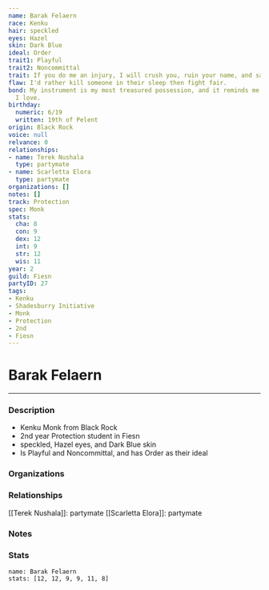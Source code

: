 ```yaml
---
name: Barak Felaern
race: Kenku
hair: speckled
eyes: Hazel
skin: Dark Blue
ideal: Order
trait1: Playful
trait2: Noncommittal
trait: If you do me an injury, I will crush you, ruin your name, and salt your fields.
flaw: I'd rather kill someone in their sleep then fight fair.
bond: My instrument is my most treasured possession, and it reminds me of someone
  I love.
birthday:
  numeric: 6/19
  written: 19th of Pelent
origin: Black Rock
voice: null
relvance: 0
relationships:
- name: Terek Nushala
  type: partymate
- name: Scarletta Elora
  type: partymate
organizations: []
notes: []
track: Protection
spec: Monk
stats:
  cha: 8
  con: 9
  dex: 12
  int: 9
  str: 12
  wis: 11
year: 2
guild: Fiesn
partyID: 27
tags:
- Kenku
- Shadesburry Initiative
- Monk
- Protection
- 2nd
- Fiesn
---
```

# Barak Felaern
---
### Description
- Kenku Monk from Black Rock
- 2nd year Protection student in Fiesn
- speckled, Hazel eyes, and Dark Blue skin
- Is Playful and Noncommittal, and has Order as their ideal

### Organizations

### Relationships
[[Terek Nushala]]: partymate
[[Scarletta Elora]]: partymate

### Notes

### Stats
```statblock
name: Barak Felaern
stats: [12, 12, 9, 9, 11, 8]
```